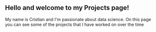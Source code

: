 ## Hello and welcome to my Projects page! 

My name is Cristian and I'm passionate about data science. On this page you can see some of the projects that I have worked on over the time
